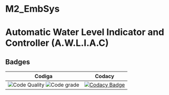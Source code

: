 # M2_EmbSys

# Automatic Water Level Indicator and Controller (A.W.L.I.A.C)


## Badges
|Codiga |Codacy|
|----|----|
|![Code Quality](https://api.codiga.io/project/31633/score/svg) ![Code grade](https://api.codiga.io/project/31633/status/svg) |[![Codacy Badge](https://app.codacy.com/project/badge/Grade/447dd099e9684e37934ca87cf4add979)](https://www.codacy.com/gh/Reddy426/M2_EmbSys/dashboard?utm_source=github.com&amp;utm_medium=referral&amp;utm_content=Reddy426/M2_EmbSys&amp;utm_campaign=Badge_Grade) |
